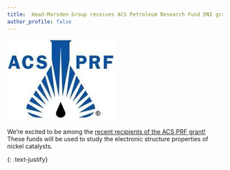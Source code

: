 ```yaml
---
title:  Head-Marsden Group receives ACS Petroleum Research Fund DNI grant!
author_profile: false
---
```


 <img src="/assets/images/ACS-PRF.jpg" alt="">
 
We’re excited to be among the  <a href = "https://cen.acs.org/acs-news/Fall-2024-American-Chemical-Society-Petroleum-Research-Fund-grants-awarded/102/web/2024/11">recent recipients of the ACS PRF grant! </a>  These funds will be used to study the electronic structure properties of nickel catalysts.

{: .text-justify}
